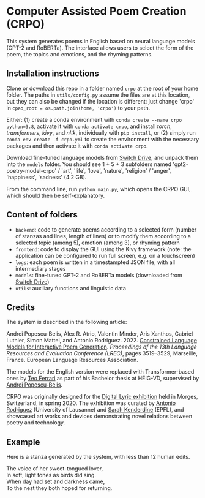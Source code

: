 # Computer Assisted Poem Creation (CRPO)

This system generates poems in English based on neural language models (GPT-2 and RoBERTa).  The interface allows users to select the form of the poem, the topics and emotions, and the rhyming patterns.

## Installation instructions

Clone or download this repo in a folder named `crpo` at the root of your home folder.  The paths in `utils/config.py` assume the files are at this location, but they can also be changed if the location is different: just change 'crpo' in `cpao_root = os.path.join(home, 'crpo')` to your path.

Either: (1) create a conda environment with `conda create --name crpo python=3.8`, activate it with `conda activate crpo`, and install *torch*, *transformers*, *kivy*, and *nltk*, individually with `pip install`, or (2) simply run `conda env create -f crpo.yml` to create the environment with the necessary packages and then activate it with `conda activate crpo`.

Download fine-tuned language models from [Switch Drive](https://drive.switch.ch/index.php/s/ICq06PM0od7cjrD), and unpack them into the `models` folder.  You should see 1 + 5 + 3 subfolders named 'gpt2-poetry-model-crpo' / 'art', 'life', 'love', 'nature', 'religion' / 'anger', 'happiness', 'sadness' (4.2 GB).

From the command line, run `python main.py`, which opens the CRPO GUI, which should then be self-explanatory.

## Content of folders
  - `backend`: code to generate poems according to a selected form (number of stanzas and lines, length of lines) or to modify them according to a selected topic (among 5), emotion (among 3), or rhyming pattern
  - `frontend`: code to display the GUI using the Kivy framework (note: the application can be configured to run full screen, e.g. on a touchscreen)
  - `logs`: each poem is written in a timestampted JSON file, with all intermediary stages
  - `models`: fine-tuned GPT-2 and RoBERTa models (downloaded from [Switch Drive](https://drive.switch.ch/index.php/s/ICq06PM0od7cjrD)) 
  - `utils`: auxiliary functions and linguistic data

## Credits

The system is described in the following article:

Andrei Popescu-Belis, Àlex R. Atrio, Valentin Minder, Aris Xanthos, Gabriel Luthier, Simon Mattei, and Antonio Rodriguez. 2022. [Constrained Language Models for Interactive Poem Generation](https://aclanthology.org/2022.lrec-1.377). *Proceedings of the 13th Language Resources and Evaluation Conference (LREC)*, pages 3519–3529, Marseille, France. European Language Resources Association.

The models for the English version were replaced with Transformer-based ones by [Teo Ferrari](https://www.linkedin.com/in/teo-ferrari-0a4009176/) as part of his Bachelor thesis at HEIG-VD, supervised by [Andrei Popescu-Belis](http://iict-space.heig-vd.ch/apu/).

CRPO was originally designed for the [Digital Lyric exhibition](https://lyricalvalley.org/digital-lyric-exposition/) held in Morges, Switzerland, in spring 2020.  The exhibition was curated by [Antonio Rodriguez](https://www.unil.ch/fra/antoniorodriguez) (University of Lausanne) and [Sarah Kenderdine](https://people.epfl.ch/sarah.kenderdine) (EPFL), and showcased art works and devices demonstrating novel relations between poetry and technology.

## Example

Here is a stanza generated by the system, with less than 12 human edits.

The voice of her sweet-tongued lover,<br/>
In soft, light tones as birds did sing.<br/>
When day had set and darkness came,<br/>
To the nest they both hoped for returning.<br/>
